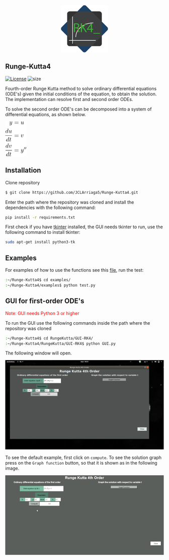<p align="center"><img src="images/logo/RK4-logo.png" height="150"></p>

## Runge-Kutta4

[![License](https://img.shields.io/badge/License-MIT-green.svg)](../master/LICENSE) ![size](https://img.shields.io/github/repo-size/JCLArriaga5/Runge-Kutta4)

Fourth-order Runge Kutta method to solve ordinary differential equations (ODE's) given the initial conditions of the equation, to obtain the solution. The implementation can resolve first and second order ODEs.

To solve the second order ODE's can be decomposed into a system of differential equations, as shown below.
<p align="left"><img src="images/example_convert_2ode.png" height="110"></p>

## Installation
<!-- ```sh
$ python -m pip install git+https://github.com/JCLArriaga5/Runge-Kutta4.git
``` -->
Clone repository
```sh
$ git clone https://github.com/JCLArriaga5/Runge-Kutta4.git
```
Enter the path where the repository was cloned and install the dependencies with the following command:
```sh
pip install -r requirements.txt
```
First check if you have [tkinter](https://docs.python.org/3.6/library/tkinter.html) installed, the GUI needs tkinter to run, use the following command to install tkinter:
```sh
sudo apt-get install python3-tk
```

## Examples
For examples of how to use the functions see this [file](../master/examples/test.py), run the test:
```sh
:~/Runge-Kutta4$ cd examples/
:~/Runge-Kutta4/examples$ python test.py
```

## GUI for first-order ODE's
<span style="color:red">Note: GUI needs Python 3 or higher</span>


To run the GUI use the following commands inside the path where the repository was cloned
```sh
:~/Runge-Kutta4$ cd RungeKutta/GUI-RK4/
:~/Runge-Kutta4/RungeKutta/GUI-RK4$ python GUI.py
```
The following window will open.
<p align="center"><img src="images/GUI-preview.png" height=""></p>

To see the default example, first click on `compute`. To see the solution graph press on the `Graph function` button, so that it is shown as in the following image.

<p align="center"><img src="images/Runge_Kutta_4th_Order_Window.gif" height=""></p>
